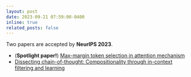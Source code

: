 ```yaml
---
layout: post
date: 2023-09-21 07:59:00-0400
inline: true
related_posts: false
---
```


Two papers are accepted by <strong>NeurIPS 2023</strong>.
<ul>
    <li>(<strong>Spotlight paper!</strong>) <a href="https://proceedings.neurips.cc/paper_files/paper/2023/file/970f59b22f4c72aec75174aae63c7459-Paper-Conference.pdf">Max-margin token selection in attention mechanism</a></li>
    <li><a href="https://proceedings.neurips.cc/paper_files/paper/2023/file/45e15bae91a6f213d45e203b8a29be48-Paper-Conference.pdf">Dissecting chain-of-thought: Compositionality through in-context filtering and learning</a></li>
</ul>

